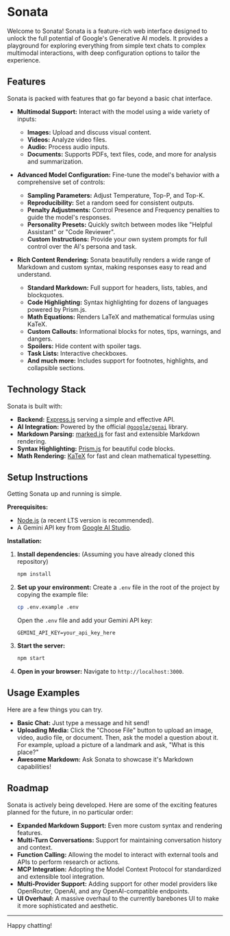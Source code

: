 # Sonata

Welcome to Sonata! Sonata is a feature-rich web interface designed to unlock the full potential of Google's Generative AI models. It provides a playground for exploring everything from simple text chats to complex multimodal interactions, with deep configuration options to tailor the experience.

## Features

Sonata is packed with features that go far beyond a basic chat interface.

 - **Multimodal Support:** Interact with the model using a wide variety of inputs:
	- **Images:** Upload and discuss visual content.
	- **Videos:** Analyze video files.
	- **Audio:** Process audio inputs.
	- **Documents:** Supports PDFs, text files, code, and more for analysis and summarization.

- **Advanced Model Configuration:** Fine-tune the model's behavior with a comprehensive set of controls:
	- **Sampling Parameters:** Adjust Temperature, Top-P, and Top-K.
	- **Reproducibility:** Set a random seed for consistent outputs.
	- **Penalty Adjustments:** Control Presence and Frequency penalties to guide the model's responses.
	- **Personality Presets:** Quickly switch between modes like "Helpful Assistant" or "Code Reviewer".
	- **Custom Instructions:** Provide your own system prompts for full control over the AI's persona and task.

- **Rich Content Rendering:**  Sonata beautifully renders a wide range of Markdown and custom syntax, making responses easy to read and understand.
	- **Standard Markdown:** Full support for headers, lists, tables, and blockquotes.
	- **Code Highlighting:** Syntax highlighting for dozens of languages powered by Prism.js.
	- **Math Equations:** Renders LaTeX and mathematical formulas using KaTeX.
	- **Custom Callouts:** Informational blocks for notes, tips, warnings, and dangers.
	- **Spoilers:** Hide content with spoiler tags.
	- **Task Lists:** Interactive checkboxes.
	- **And much more:** Includes support for footnotes, highlights, and collapsible sections. 

## Technology Stack

Sonata is built with:
- **Backend:** [Express.js](https://expressjs.com/) serving a simple and effective API.
- **AI Integration:** Powered by the official [`@google/genai`](https://www.npmjs.com/package/@google/genai) library.
- **Markdown Parsing:** [marked.js](https://marked.js.org/) for fast and extensible Markdown rendering.
- **Syntax Highlighting:** [Prism.js](https://prismjs.com/) for beautiful code blocks.
- **Math Rendering:** [KaTeX](https://katex.org/) for fast and clean mathematical typesetting.

## Setup Instructions

Getting Sonata up and running is simple.

**Prerequisites:**
- [Node.js](https://nodejs.org/) (a recent LTS version is recommended).
- A Gemini API key from [Google AI Studio](https://aistudio.google.com/app/apikey).

**Installation:**

1.  **Install dependencies:**
    (Assuming you have already cloned this repository)
    ```bash
    npm install
    ```

2.  **Set up your environment:**
    Create a `.env` file in the root of the project by copying the example file:
    ```bash
    cp .env.example .env
    ```
    Open the `.env` file and add your Gemini API key:
    ```
    GEMINI_API_KEY=your_api_key_here
    ```

3.  **Start the server:**
    ```bash
    npm start
    ```

4.  **Open in your browser:**
    Navigate to `http://localhost:3000`.

## Usage Examples

Here are a few things you can try.

-  **Basic Chat:** Just type a message and hit send!
- **Uploading Media:** Click the "Choose File" button to upload an image, video, audio file, or document. Then, ask the model a question about it. For example, upload a picture of a landmark and ask, "What is this place?"
- **Awesome Markdown:** Ask Sonata to showcase it's Markdown capabilities!

## Roadmap

Sonata is actively being developed. Here are some of the exciting features planned for the future, in no particular order:

-   **Expanded Markdown Support:** Even more custom syntax and rendering features.
-   **Multi-Turn Conversations:** Support for maintaining conversation history and context.
-   **Function Calling:** Allowing the model to interact with external tools and APIs to perform research or actions.
-   **MCP Integration:** Adopting the Model Context Protocol for standardized and extensible tool integration.
-   **Multi-Provider Support:** Adding support for other model providers like OpenRouter, OpenAI, and any OpenAI-compatible endpoints.
- **UI Overhaul:** A massive overhaul to the currently barebones UI to make it more sophisticated and aesthetic.

---
Happy chatting!
